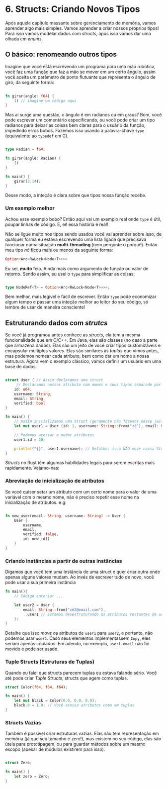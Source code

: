 # 6. Structs: Criando Novos Tipos

Após aquele capítulo massante sobre gerenciamento de memória, vamos aprender algo mais simples. Vamos aprender a criar nossos próprios tipos! Para isso vamos modelar dados com _structs_, após isso vamos dar uma olhada em _enums_.

## O básico: renomeando outros tipos

Imagine que você está escrevendo um programa para uma mão robótica, você faz uma função que faz a mão se mover em um certo ângulo, assim você aceita um parâmetro de ponto flutuante que representa o ângulo de giro, da seguinte forma:

```rust
 
fn girar(angle: f64) {
    () // imagine um código aqui
}

```

Mas aí surge uma questão, o ângulo é em radianos ou em graus? Bom, você pode escrever um comentário especificando, ou você pode criar um tipo radianos para deixar as coisas bem claras para o usuário da função, impedindo erros bobos. Fazemos isso usando a palavra-chave `type` (equivalente ao `typedef` em C).

```rust

type Radian = f64;

fn girar(angle: Radian) {
    ()
}

fn main() {
    girar(3.14); 
}

```

Desse modo, a inteção é clara sobre que tipos nossa função recebe.

### Um exemplo melhor

Achou esse exemplo bobo? Então aqui vai um exemplo real onde `type` é útil, poupar linhas de código. E, ei! essa história é real!

Não se ligue muito nos tipos sendo usados você vai aprender sobre isso, de qualquer forma eu estava escrevendo uma lista ligada que precisava funcionar numa situação __multi-threading__ (nem pergunte o porquê). Então meu tipo _nó_ ficou mais ou menos da seguinte forma:

```rust
Option<Arc<RwLock<Node<T>>>>
```

Eu sei, **muito** feio. Ainda mais como argumento de função ou valor de retorno. Sendo assim, eu usei o `type` para simplificar as coisas:

```rust

type NodeRef<T> = Option<Arc<RwLock<Node<T>>>>;

```

Bem melhor, mais legível e fácil de escrever. Então `type` pode economizar algum tempo e passar uma inteção melhor ao leitor do seu código, só lembre de usar de maneira consciente!

## Estruturando dados com _strutcs_

Se você já programou antes conhece as _structs_, ela tem a mesma funcionalidade que em C/C++. Em Java, elas são classes (no caso a parte que armazena dados). Elas são um jeito de você criar tipos customizáveis e encapsular multiplos valores. Elas são similares às _tuplas_ que vimos antes, mas podemos nomear cada atributo, bem como dar um nome a nossa estrutura. Agora vem o exemplo clássico, vamos definir um usuário em uma base de dados.

```rust

struct User { // Assim declaramos uma struct
     // Declaramos nossos atributo com nomes e seus tipos separado por vírgulas
    id: u64,
    username: String,
    email: String,
    verified: bool
}

fn main() {
    // Assim inicializamos uma Struct (geramente não fazemos desse jeito, mas calma)
    let mut user1 = User {id: 1, username: String::from("zé"), email: String::from("zé@email.com"), verified: true};

    // Podemos acessar e mudar atributos
    user1.id = 10;

    println!("{}", user1.username); // Detalhe: isso NÃO move nossa String, pois seu owner é a estrutura user e não o atributo!
}

```

_Structs_ no Rust têm algumas habilidades legais para serem escritas mais rapidamente. Vejamo-nas:

### Abreviação de inicialização de atributos

Se você quiser setar um atributo com um certo nome para o valor de uma variável com o mesmo nome, não é preciso repetir esse nome na inicialização de atributos. e.g:

```rust

fn new_user(email: String, username: String) -> User {
    User {
        username,
        email,
        verified: false,
        id: new_id()
    }
}

```

### Criando instâncias a partir de outras instâncias

Digamos que você tem uma instância de uma struct e quer criar outra onde apenas alguns valores mudam. Ao invés de escrever tudo de novo, você pode usar a sua primeira instância

```rust
fn main(){
    // Código anterior ...

    let user2 = User {
        email: String::from("zé2@email.com"),
        ..user1 // Estamos desestruturando os atributos restantes de user1
    };
}

```

Detalhe que isso _move_ os atributos de `user1` para `user2`, e portanto, não podemos usar `user1`. Caso seus elementos implementassem `Copy`, eles seriam apenas copiados. Em adendo, no exemplo, `user1.email` não foi movido e pode ser usado.

### Tuple Structs (Estruturas de Tuplas)

Quando eu falei que structs parecem tuplas eu estava falando sério. Você até pode criar _Tuple Structs_, structs que agem como tuplas.

```rust
struct Color(f64, f64, f64);

fn main() {
    let mut black = Color(0.0, 0.0, 0.0);
    black.0 = 1.0; // Você acessa atributos como em tuplas
}

```

### Structs Vazias

Também é possivel criar estruturas vazias. Elas não tem representação em memória (já que seu tamanho é zero!), mas existem no seu código, elas são úteis para prototipagem, ou para guardar métodos sobre um mesmo escopo (apesar de módulos existirem para isso).

```rust

struct Zero;

fn main() {
    let zero = Zero;
}

```
